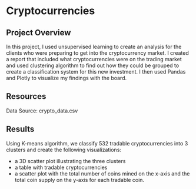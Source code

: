 # Cryptocurrencies
## Project Overview
In this project, I used unsupervised learning to create an analysis for the clients who were preparing to get into the cryptocurrency market. I created a report that included what cryptocurrencies were on the trading market and used clustering algorithm to find out how they could be grouped to create a classification system for this new investment. I then used Pandas and Plotly to visualize my findings with the board.

## Resources
Data Source: crypto_data.csv

## Results
Using K-means algorithm, we classify 532 tradable cryptocurrencies into 3 clusters and create the following visualizations:
- a 3D scatter plot illustrating the three clusters
- a table with tradable cryptocurrencies
- a scatter plot with the total number of coins mined on the x-axis and the total coin supply on the y-axis for each tradable coin.
